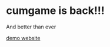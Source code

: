 # cumgame is back!!!
And better than ever

[demo website](https://cum-online-production.up.railway.app/)
